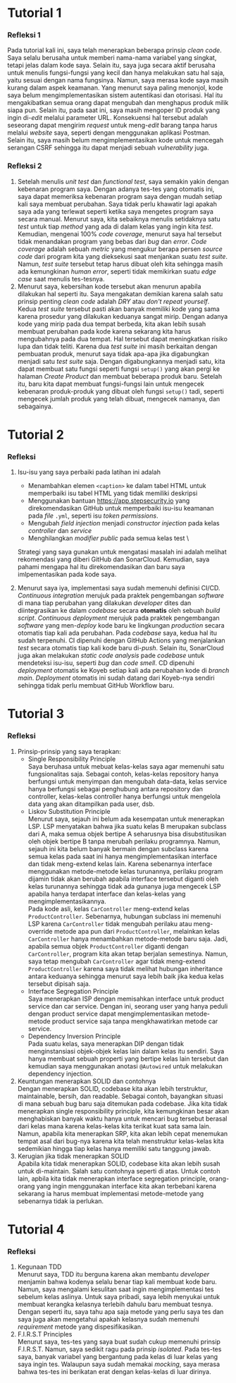 # Tutorial 1
### Refleksi 1
Pada tutorial kali ini, saya telah menerapkan beberapa prinsip _clean code_. Saya selalu berusaha untuk memberi
nama-nama variabel yang singkat, tetapi jelas dalam kode saya. Selain itu, saya juga secara aktif berusaha untuk
menulis fungsi-fungsi yang kecil dan hanya melakukan satu hal saja, yaitu sesuai dengan nama fungsinya. Namun, saya
merasa kode saya masih kurang dalam aspek keamanan. Yang menurut saya paling menonjol, kode saya belum mengimplementasikan
sistem autentikasi dan otorisasi. Hal itu mengakibatkan semua orang dapat mengubah dan menghapus produk milik siapa pun.
Selain itu, pada saat ini, saya masih mengoper ID produk yang ingin di-_edit_ melalui parameter URL. Konsekuensi hal
tersebut adalah seseorang dapat mengirim _request_ untuk meng-_edit_ barang tanpa harus melalui _website_ saya, seperti
dengan menggunakan aplikasi Postman. Selain itu, saya masih belum mengimplementasikan kode untuk mencegah serangan CSRF
sehingga itu dapat menjadi sebuah _vulnerability_ juga.

### Refleksi 2
1. Setelah menulis _unit test_ dan _functional test_, saya semakin yakin dengan kebenaran program saya. Dengan adanya
   tes-tes yang otomatis ini, saya dapat memeriksa kebenaran program saya dengan mudah setiap kali saya membuat perubahan.
   Saya tidak perlu khawatir lagi apakah saya ada yang terlewat seperti ketika saya mengetes program saya secara manual.
   Menurut saya, kita sebaiknya menulis setidaknya satu _test_ untuk tiap _method_ yang ada di dalam kelas yang ingin kita
   _test_. Kemudian, mengenai 100% _code coverage_, menurut saya hal tersebut tidak menandakan program yang bebas dari _bug_ dan
   _error_. _Code coverage_ adalah sebuah _metric_ yang mengukur berapa persen  _source code_ dari program kita yang dieksekusi
   saat menjankan suatu _test suite_. Namun, _test suite_ tersebut tetap harus dibuat oleh kita sehingga masih ada kemungkinan
   _human error_, seperti tidak memikirkan suatu _edge case_ saat menulis tes-tesnya.
2. Menurut saya, kebersihan kode tersebut akan menurun apabila dilakukan hal seperti itu. Saya mengakatan demikian karena
   salah satu prinsip penting _clean code_ adalah _DRY_ atau _don't repeat yourself_. Kedua _test suite_ tersebut pasti akan
   banyak memiliki kode yang sama karena prosedur yang dilakukan keduanya sangat mirip. Dengan adanya kode yang mirip pada dua
   tempat berbeda, kita akan lebih susah membuat perubahan pada kode karena sekarang kita harus mengubahnya pada dua tempat.
   Hal tersebut dapat meningkatkan risiko lupa dan tidak teliti. Karena dua _test suite_ ini masih berkaitan dengan pembuatan
   produk, menurut saya tidak apa-apa jika digabungkan menjadi satu _test suite_ saja. Dengan digabungkannya menjadi satu,
   kita dapat membuat satu fungsi seperti fungsi `setup()` yang akan pergi ke halaman _Create Product_ dan membuat beberapa
   produk baru. Setelah itu, baru kita dapat membuat fungsi-fungsi lain untuk mengecek kebenaran produk-produk yang dibuat
   oleh fungsi `setup()` tadi, seperti mengecek jumlah produk yang telah dibuat, mengecek namanya, dan sebagainya.

# Tutorial 2
### Refleksi
1. Isu-isu yang saya perbaiki pada latihan ini adalah
   - Menambahkan elemen `<caption>` ke dalam tabel HTML untuk memperbaiki isu tabel HTML yang tidak memiliki deskripsi
   - Menggunakan bantuan https://app.stepsecurity.io yang direkomendasikan GitHub untuk memperbaiki isu-isu keamanan pada *file* `.yml`, seperti isu *token permissions*.
   - Mengubah *field injection* menjadi *constructor injection* pada kelas *controller* dan *service*
   - Menghilangkan *modifier* *public* pada semua kelas test \

   Strategi yang saya gunakan untuk mengatasi masalah ini adalah melihat rekomendasi yang diberi GitHub dan SonarCloud. Kemudian, saya pahami mengapa hal itu direkomendasikan dan baru saya imlpementasikan pada kode saya.
2. Menurut saya iya, implementasi saya sudah memenuhi definisi CI/CD. *Continuous integration* merujuk pada praktek pengembangan *software* di mana tiap perubahan yang dilakukan *developer* dites dan diintegrasikan ke dalam *codebase* secara **otomatis** oleh sebuah *build script*. *Continuous deployment* merujuk pada praktek pengembangan *software* yang men-*deploy* kode baru ke lingkungan *production* secara otomatis tiap kali ada perubahan. Pada *codebase* saya, kedua hal itu sudah terpenuhi. CI dipenuhi dengan GitHub Actions yang menjalankan *test* secara otomatis tiap kali kode baru di-*push*. Selain itu, SonarCloud juga akan melakukan *static code analysis* pade *codebase* untuk mendeteksi isu-isu, seperti *bug* dan *code smell*. CD dipenuhi *deployment* otomatis ke Koyeb setiap kali ada perubahan kode di *branch* *main*. *Deployment* otomatis ini sudah datang dari Koyeb-nya sendiri sehingga tidak perlu membuat GitHub Workflow baru.

# Tutorial 3
### Refleksi
1. Prinsip-prinsip yang saya terapkan:
   - Single Responsibility Principle \
      Saya beruhasa untuk mebuat kelas-kelas saya agar memenuhi satu fungsionalitas saja. Sebagai contoh, kelas-kelas repository hanya berfungsi untuk menyimpan dan mengubah data-data, kelas service hanya berfungsi sebagai penghubung antara repository dan controller, kelas-kelas controller hanya berfungsi untuk mengelola data yang akan ditampilkan pada user, dsb.
   - Liskov Substitution Principle \
      Menurut saya, sejauh ini belum ada kesempatan untuk menerapkan LSP. LSP menyatakan bahwa jika suatu kelas B merupakan subclass dari A, maka semua objek bertipe A seharusnya bisa disubstitusikan oleh objek bertipe B tanpa merubah perilaku programnya. Namun, sejauh ini kita belum banyak bermain dengan subclass karena semua kelas pada saat ini hanya mengimplementasikan interface dan tidak meng-extend kelas lain. Karena sebenarnya interface menggunakan metode-metode kelas turunannya, perilaku program dijamin tidak akan berubah apabila interface tersebut diganti oleh kelas turunannya sehingga tidak ada gunanya juga mengecek LSP apabila hanya terdapat interface dan kelas-kelas yang mengimplementasikannya. \
      Pada kode asli, kelas `CarController` meng-extend kelas `ProductController`. Sebenarnya, hubungan subclass ini memenuhi LSP karena `CarController` tidak mengubah perilaku atau meng-override metode apa pun dari `ProductController`, melainkan kelas `CarController` hanya menambahkan metode-metode baru saja. Jadi, apabila semua objek `ProductController` diganti dengan `CarController`, program kita akan tetap berjalan semestinya. Namun, saya tetap mengubah `CarController` agar tidak meng-extend `ProductController` karena saya tidak melihat hubungan inheritance antara keduanya sehingga menurut saya lebih baik jika kedua kelas tersebut dipisah saja.
   - Interface Segregation Principle \
      Saya menerapkan ISP dengan memisahkan interface untuk product service dan car service. Dengan ini, seorang user yang hanya peduli dengan product service dapat mengimplementasikan metode-metode product service saja tanpa mengkhawatirkan metode car service.
   - Dependency Inversion Principle \
      Pada suatu kelas, saya menerapkan DIP dengan tidak menginstansiasi objek-objek kelas lain dalam kelas itu sendiri. Saya hanya membuat sebuah properti yang bertipe kelas lain tersebut dan kemudian saya menggunakan anotasi `@Autowired` untuk melakukan dependency injection.
2. Keuntungan menerapkan SOLID dan contohnya \
   Dengan menerapkan SOLID, codebase kita akan lebih terstruktur, maintainable, bersih, dan readable. Sebagai contoh, bayangkan situasi di mana sebuah bug baru saja ditemukan pada codebase. Jika kita tidak menerapkan single responsibility principle, kita kemungkinan besar akan menghabiskan banyak waktu hanya untuk mencari bug tersebut berasal dari kelas mana karena kelas-kelas kita terikat kuat sata sama lain. Namun, apabila kita menerapkan SRP, kita akan lebih cepat menemukan tempat asal dari bug-nya karena kita telah menstruktur kelas-kelas kita sedemikian hingga tiap kelas hanya memiliki satu tanggung jawab.
3. Kerugian jika tidak menerapkan SOLID \
   Apabila kita tidak menerapkan SOLID, codebase kita akan lebih susah untuk di-maintain. Salah satu contohnya seperti di atas. Untuk contoh lain, apbila kita tidak menerapkan interface segregation principle, orang-orang yang ingin menggunakan interface kita akan terbebani karena sekarang ia harus membuat implementasi metode-metode yang sebenarnya tidak ia perlukan.

# Tutorial 4
### Refleksi
1. Kegunaan TDD \
   Menurut saya, TDD itu berguna karena akan membantu _developer_ menjamin bahwa kodenya selalu benar tiap kali membuat kode baru. Namun, saya mengalami kesulitan saat ingin mengimplementasi tes sebelum kelas aslinya. Untuk saya pribadi, saya lebih menyukai untuk membuat kerangka kelasnya terlebih dahulu baru membuat tesnya. Dengan seperti itu, saya tahu apa saja metode yang perlu saya tes dan saya juga akan mengetahui apakah kelasnya sudah memenuhi _requirement_ metode yang dispesifikasikan.
2. F.I.R.S.T Principles \
   Menurut saya, tes-tes yang saya buat sudah cukup memenuhi prinsip F.I.R.S.T. Namun, saya sedikit ragu pada prinsip _isolated_. Pada tes-tes saya, banyak variabel yang bergantung pada kelas di luar kelas yang saya ingin tes. Walaupun saya sudah memakai _mocking_, saya merasa bahwa tes-tes ini berikatan erat dengan kelas-kelas di luar dirinya.